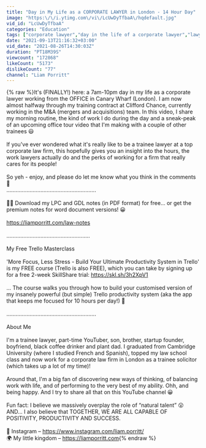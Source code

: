 ```yaml
---
title: "Day in My Life as a CORPORATE LAWYER in London - 14 Hour Day"
image: "https:\/\/i.ytimg.com\/vi\/LcUwDyTfbaA\/hqdefault.jpg"
vid_id: "LcUwDyTfbaA"
categories: "Education"
tags: ["corporate lawyer","day in the life of a corporate lawyer","lawyer day in the life"]
date: "2021-09-13T21:16:32+03:00"
vid_date: "2021-08-26T14:30:03Z"
duration: "PT18M39S"
viewcount: "172868"
likeCount: "5173"
dislikeCount: "77"
channel: "Liam Porritt"
---
```

{% raw %}It's (FINALLY!) here: a 7am-10pm day in my life as a corporate lawyer working from the OFFICE in Canary Wharf (London). I am now almost halfway through my training contract at Clifford Chance, currently working in the M&amp;A (mergers and acquisitions) team. In this video, I share my morning routine, the kind of work I do during the day and a sneak-peak of an upcoming office tour video that I'm making with a couple of other trainees 😃<br /><br />If you've ever wondered what it's really like to be a trainee lawyer at a top corporate law firm, this hopefully gives you an insight into the hours, the work lawyers actually do and the perks of working for a firm that really cares for its people!<br /><br />So yeh - enjoy, and please do let me know what you think in the comments 🤗  <br />………………………………………………….<br /><br />👨‍⚖️ Download my LPC and GDL notes (in PDF format) for free... or get the premium notes for word document versions! 😀<br /><br /><a rel="nofollow" target="blank" href="https://liamporritt.com/law-notes">https://liamporritt.com/law-notes</a><br /><br />......................................................<br /><br />My Free Trello Masterclass<br /><br />'More Focus, Less Stress - Build Your Ultimate Productivity System in Trello' is my FREE course (Trello is also FREE), which you can take by signing up for a free 2-week SkillShare trial: <a rel="nofollow" target="blank" href="https://skl.sh/3h2XpV1">https://skl.sh/3h2XpV1</a><br /><br />... The course walks you through how to build your customised version of my insanely powerful (but simple) Trello productivity system (aka the app that keeps me focused for 10 hours per day!) 📱<br /><br />………………………………………………….<br /><br />About Me<br /><br />I'm a trainee lawyer, part-time YouTuber, son, brother, startup founder, boyfriend, black coffee drinker and plant dad. I graduated from Cambridge University (where I studied French and Spanish), topped my law school class and now work for a corporate law firm in London as a trainee solicitor (which takes up a lot of my time)!<br /><br />Around that, I'm a big fan of discovering new ways of thinking, of balancing work with life, and of performing to the very best of my ability. Ohh, and being happy. And I try to share all that on this YouTube channel 😀<br /><br />Fun fact: I believe we massively overplay the role of “natural talent” 😮 AND… I also believe that TOGETHER, WE ARE ALL CAPABLE OF POSITIVITY, PRODUCTIVITY AND SUCCESS.<br /><br />📸  Instagram – <a rel="nofollow" target="blank" href="https://www.instagram.com/liam.porritt/">https://www.instagram.com/liam.porritt/</a><br />🌍  My little kingdom – <a rel="nofollow" target="blank" href="https://liamporritt.com">https://liamporritt.com</a>{% endraw %}
